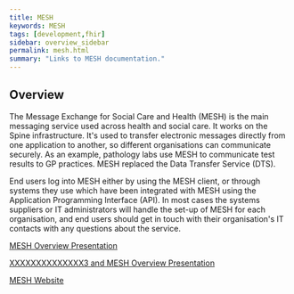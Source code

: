 ```yaml
---
title: MESH
keywords: MESH
tags: [development,fhir]
sidebar: overview_sidebar
permalink: mesh.html
summary: "Links to MESH documentation."
---
```




## Overview ##

The Message Exchange for Social Care and Health (MESH) is the main messaging service used across health and social care. It works on the Spine infrastructure. It's used to transfer electronic messages directly from one application to another, so different organisations can communicate securely. As an example, pathology labs use MESH to communicate test results to GP practices. MESH replaced the Data Transfer Service (DTS).

End users log into MESH either by using the MESH client, or through systems they use which have been integrated with MESH using the Application Programming Interface (API). In most cases the systems suppliers or IT administrators will handle the set-up of MESH for each organisation, and end users should get in touch with their organisation's IT contacts with any questions about the service.

<a href ="pages/support/MESH_Overview_Generic.pdf" target="_blank">MESH Overview Presentation</a>

<a href ="pages/support/XXXXXXXXXXXXXX3_MESH.pdf" target="_blank">XXXXXXXXXXXXXX3 and MESH Overview Presentation</a> 

<a href ="https://digital.nhs.uk/services/message-exchange-for-social-care-and-health-mesh" target="_blank">MESH Website</a>


